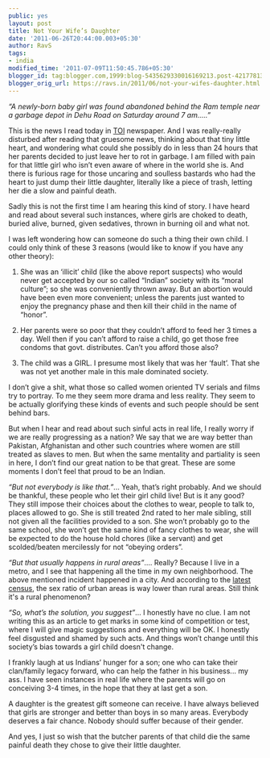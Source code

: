 ```yaml
---
public: yes
layout: post
title: Not Your Wife’s Daughter
date: '2011-06-26T20:44:00.003+05:30'
author: RavS
tags:
- india
modified_time: '2011-07-09T11:50:45.786+05:30'
blogger_id: tag:blogger.com,1999:blog-5435629330016169213.post-4217781368453386354
blogger_orig_url: https://ravs.in/2011/06/not-your-wifes-daughter.html
---
```


_“A newly-born baby girl was found abandoned behind the Ram temple near a garbage depot in Dehu Road on Saturday around 7 am.....”_

This is the news I read today in [TOI](http://timesofindia.indiatimes.com/city/pune/Newly-born-girl-found-abandoned/articleshow/8994054.cms) newspaper. And I was really-really disturbed after reading that gruesome news, thinking about that tiny little heart, and wondering what could she possibly do in less than 24 hours that her parents decided to just leave her to rot in garbage. I am filled with pain for that little girl who isn’t even aware of where in the world she is. And there is furious rage for those uncaring and soulless bastards who had the heart to just dump their little daughter, literally like a piece of trash, letting her die a slow and painful death.

Sadly this is not the first time I am hearing this kind of story. I have heard and read about several such instances, where girls are choked to death, buried alive, burned, given sedatives, thrown in burning oil and what not.

I was left wondering how can someone do such a thing their own child. I could only think of these 3 reasons (would like to know if you have any other theory):

1. She was an ‘illicit’ child (like the above report suspects) who would never get accepted by our so called “Indian” society with its “moral culture”; so she was conveniently thrown away. But an abortion would have been even more convenient; unless the parents just wanted to enjoy the pregnancy phase and then kill their child in the name of “honor”.

2. Her parents were so poor that they couldn’t afford to feed her 3 times a day. Well then if you can’t afford to raise a child, go get those free condoms that govt. distributes. Can’t you afford those also?

3. The child was a GIRL. I presume most likely that was her ‘fault’. That she was not yet another male in this male dominated society.

I don’t give a shit, what those so called women oriented TV serials and films try to portray. To me they seem more drama and less reality. They seem to be actually glorifying these kinds of events and such people should be sent behind bars.

But when I hear and read about such sinful acts in real life, I really worry if we are really progressing as a nation? We say that we are way better than Pakistan, Afghanistan and other such countries where women are still treated as slaves to men. But when the same mentality and partiality is seen in here, I don’t find our great nation to be that great. These are some moments I don’t feel that proud to be an Indian.

_“But not everybody is like that.”_... Yeah, that’s right probably. And we should be thankful, these people who let their girl child live! But is it any good? They still impose their choices about the clothes to wear, people to talk to, places allowed to go. She is still treated 2nd rated to her male sibling, still not given all the facilities provided to a son. She won’t probably go to the same school, she won’t get the same kind of fancy clothes to wear, she will be expected to do the house hold chores (like a servant) and get scolded/beaten mercilessly for not “obeying orders”.

_“But that usually happens in rural areas”_.... Really? Because I live in a metro, and I see that happening all the time in my own neighborhood. The above mentioned incident happened in a city. And according to the [latest census](http://censusindia.gov.in/Census_Data_2001/India_at_glance/fsex.aspx), the sex ratio of urban areas is way lower than rural areas. Still think it's a rural phenomenon?

_“So, what’s the solution, you suggest”_... I honestly have no clue. I am not writing this as an article to get marks in some kind of competition or test, where I will give magic suggestions and everything will be OK. I honestly feel disgusted and shamed by such acts. And things won’t change until this society’s bias towards a girl child doesn't change.

I frankly laugh at us Indians’ hunger for a son; one who can take their clan/family legacy forward, who can help the father in his business... my ass. I have seen instances in real life where the parents will go on conceiving 3-4 times, in the hope that they at last get a son.

A daughter is the greatest gift someone can receive. I have always believed that girls are stronger and better than boys in so many areas. Everybody deserves a fair chance. Nobody should suffer because of their gender.

And yes, I just so wish that the butcher parents of that child die the same painful death they chose to give their little daughter.

